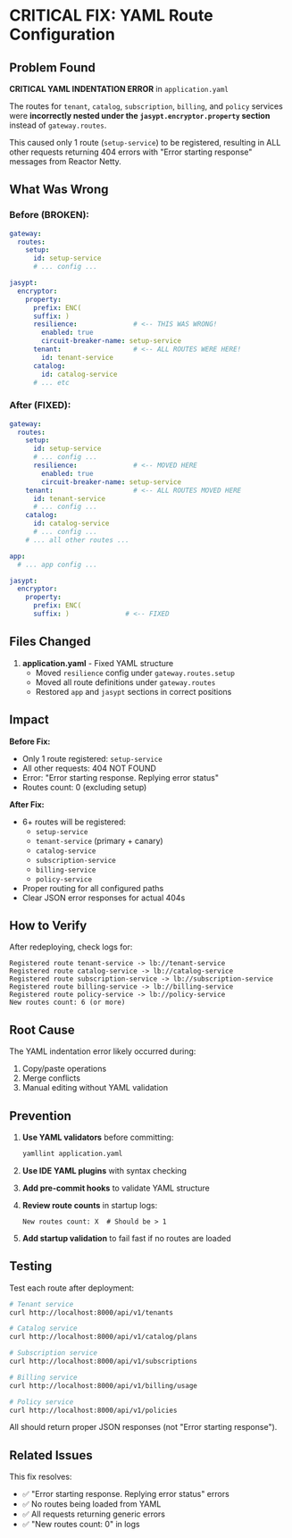# CRITICAL FIX: YAML Route Configuration

## Problem Found

**CRITICAL YAML INDENTATION ERROR** in `application.yaml`

The routes for `tenant`, `catalog`, `subscription`, `billing`, and `policy` services were **incorrectly nested under the `jasypt.encryptor.property` section** instead of `gateway.routes`.

This caused only 1 route (`setup-service`) to be registered, resulting in ALL other requests returning 404 errors with "Error starting response" messages from Reactor Netty.

## What Was Wrong

### Before (BROKEN):
```yaml
gateway:
  routes:
    setup:
      id: setup-service
      # ... config ...

jasypt:
  encryptor:
    property:
      prefix: ENC(
      suffix: )
      resilience:              # <-- THIS WAS WRONG!
        enabled: true
        circuit-breaker-name: setup-service
      tenant:                  # <-- ALL ROUTES WERE HERE!
        id: tenant-service
      catalog:
        id: catalog-service
      # ... etc
```

### After (FIXED):
```yaml
gateway:
  routes:
    setup:
      id: setup-service
      # ... config ...
      resilience:              # <-- MOVED HERE
        enabled: true
        circuit-breaker-name: setup-service
    tenant:                    # <-- ALL ROUTES MOVED HERE
      id: tenant-service
      # ... config ...
    catalog:
      id: catalog-service
      # ... config ...
    # ... all other routes ...

app:
  # ... app config ...

jasypt:
  encryptor:
    property:
      prefix: ENC(
      suffix: )              # <-- FIXED
```

## Files Changed

1. **application.yaml** - Fixed YAML structure
   - Moved `resilience` config under `gateway.routes.setup`
   - Moved all route definitions under `gateway.routes`
   - Restored `app` and `jasypt` sections in correct positions

## Impact

**Before Fix:**
- Only 1 route registered: `setup-service`
- All other requests: 404 NOT FOUND
- Error: "Error starting response. Replying error status"
- Routes count: 0 (excluding setup)

**After Fix:**
- 6+ routes will be registered:
  - `setup-service`
  - `tenant-service` (primary + canary)
  - `catalog-service`
  - `subscription-service`
  - `billing-service`
  - `policy-service`
- Proper routing for all configured paths
- Clear JSON error responses for actual 404s

## How to Verify

After redeploying, check logs for:

```
Registered route tenant-service -> lb://tenant-service
Registered route catalog-service -> lb://catalog-service
Registered route subscription-service -> lb://subscription-service
Registered route billing-service -> lb://billing-service
Registered route policy-service -> lb://policy-service
New routes count: 6 (or more)
```

## Root Cause

The YAML indentation error likely occurred during:
1. Copy/paste operations
2. Merge conflicts
3. Manual editing without YAML validation

## Prevention

1. **Use YAML validators** before committing:
   ```bash
   yamllint application.yaml
   ```

2. **Use IDE YAML plugins** with syntax checking

3. **Add pre-commit hooks** to validate YAML structure

4. **Review route counts** in startup logs:
   ```
   New routes count: X  # Should be > 1
   ```

5. **Add startup validation** to fail fast if no routes are loaded

## Testing

Test each route after deployment:

```bash
# Tenant service
curl http://localhost:8000/api/v1/tenants

# Catalog service
curl http://localhost:8000/api/v1/catalog/plans

# Subscription service
curl http://localhost:8000/api/v1/subscriptions

# Billing service
curl http://localhost:8000/api/v1/billing/usage

# Policy service
curl http://localhost:8000/api/v1/policies
```

All should return proper JSON responses (not "Error starting response").

## Related Issues

This fix resolves:
- ✅ "Error starting response. Replying error status" errors
- ✅ No routes being loaded from YAML
- ✅ All requests returning generic errors
- ✅ "New routes count: 0" in logs

